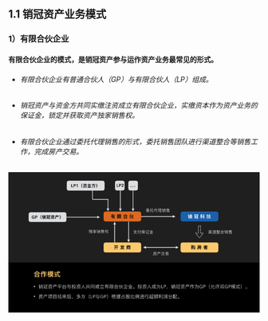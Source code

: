 ## 1.1 销冠资产业务模式

### 

### **1）有限合伙企业**

#### 有限合伙企业的模式，是销冠资产参与运作资产业务最常见的形式。

* ###### 有限合伙企业有普通合伙人（GP）与有限合伙人（LP）组成。
* ###### 销冠资产与资金方共同实缴注资成立有限合伙企业，实缴资本作为资产业务的保证金，锁定并获取资产独家销售权。
* ###### 有限合伙企业通过委托代理销售的形式，委托销售团队进行渠道整合等销售工作，完成房产交易。

###### 

###### 

![](/assets/import.png)

